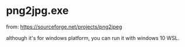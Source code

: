 # png2jpg.exe
from: https://sourceforge.net/projects/png2jpeg

although it's for windows platform, you can run it with windows 10 WSL.
